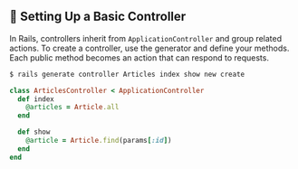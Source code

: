 ## 🎉 Setting Up a Basic Controller

In Rails, controllers inherit from `ApplicationController` and group related actions. To create a controller, use the generator and define your methods. Each public method becomes an action that can respond to requests.

```bash
$ rails generate controller Articles index show new create
```

```ruby
class ArticlesController < ApplicationController
  def index
    @articles = Article.all
  end

  def show
    @article = Article.find(params[:id])
  end
end
```
